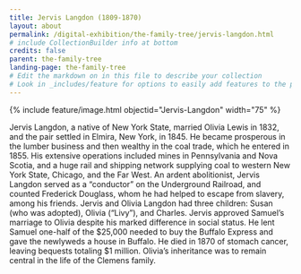 ```yaml
---
title: Jervis Langdon (1809-1870)
layout: about
permalink: /digital-exhibition/the-family-tree/jervis-langdon.html
# include CollectionBuilder info at bottom
credits: false
parent: the-family-tree
landing-page: the-family-tree
# Edit the markdown on in this file to describe your collection
# Look in _includes/feature for options to easily add features to the page
---
```


{% include feature/image.html objectid="Jervis-Langdon" width="75" %}

Jervis Langdon, a native of New York State, married Olivia Lewis in 1832, and the pair settled in Elmira, New York, in 1845. He became prosperous in the lumber business and then wealthy in the coal trade, which he entered in 1855. His extensive operations included mines in Pennsylvania and Nova Scotia, and a huge rail and shipping network supplying coal to western New York State, Chicago, and the Far West. An ardent abolitionist, Jervis Langdon served as a “conductor” on the Underground Railroad, and counted Frederick Douglass, whom he had helped to escape from slavery, among his friends. Jervis and Olivia Langdon had three children: Susan (who was adopted), Olivia (“Livy”), and Charles. Jervis approved Samuel’s marriage to Olivia despite his marked difference in social status. He lent Samuel one-half of the $25,000 needed to buy the Buffalo Express and gave the newlyweds a house in Buffalo. He died in 1870 of stomach cancer, leaving bequests totaling $1 million. Olivia’s inheritance was to remain central in the life of the Clemens family.
